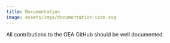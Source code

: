 ```yaml
---
title: Documentation
image: assets/imgs/documentation-icon.svg
---
```

All contributions to the OEA GitHub should be well documented. 

